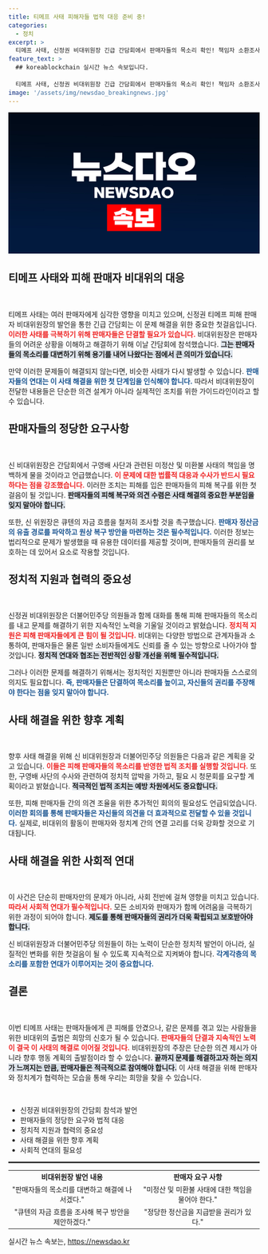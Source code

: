 ```yaml
---
title: 티메프 사태 피해자들 법적 대응 준비 중!
categories:
  - 정치
excerpt: >
  티메프 사태, 신정권 비대위원장 긴급 간담회에서 판매자들의 목소리 확인! 책임자 소환조사 촉구... 피해 복구를 위한 법적 대응 전개 예고!
feature_text: >
  ## koreablockchain 실시간 뉴스 속보입니다.

  티메프 사태, 신정권 비대위원장 긴급 간담회에서 판매자들의 목소리 확인! 책임자 소환조사 촉구... 피해 복구를 위한 법적 대응 전개 예고!
image: '/assets/img/newsdao_breakingnews.jpg'
---
```


<p><img src="/assets/img/newsdao_breakingnews.jpg" alt="koreablockchain 속보" /></p>

<h2>티메프 사태와 피해 판매자 비대위의 대응</h2>

<p data-ke-size="size16">&nbsp;</p>

<p>티메프 사태는 여러 판매자에게 심각한 영향을 미치고 있으며, 신정권 티메프 피해 판매자 비대위원장의 발언을 통한 긴급 간담회는 이 문제 해결을 위한 중요한 첫걸음입니다. <b><span style="color: #ee2323;">이러한 사태를 극복하기 위해 판매자들은 단결할 필요가 있습니다.</span></b> 비대위원장은 판매자들의 어려운 상황을 이해하고 해결하기 위해 이날 간담회에 참석했습니다. <b><span style="background-color: #21538527;">그는 판매자들의 목소리를 대변하기 위해 용기를 내어 나왔다는 점에서 큰 의미가 있습니다.</span></b> </p>

<p>만약 이러한 문제들이 해결되지 않는다면, 비슷한 사태가 다시 발생할 수 있습니다. <b><span style="color: #1a5490;">판매자들의 연대는 이 사태 해결을 위한 첫 단계임을 인식해야 합니다.</span></b> 따라서 비대위원장이 전달한 내용들은 단순한 의견 설계가 아니라 실제적인 조치를 위한 가이드라인이라고 할 수 있습니다. </p>

<h2>판매자들의 정당한 요구사항</h2>

<p data-ke-size="size16">&nbsp;</p>

<p>신 비대위원장은 간담회에서 구영배 사단과 관련된 미정산 및 미환불 사태의 책임을 명백하게 물을 것이라고 언급했습니다. <b><span style="color: #ee2323;">이 문제에 대한 법률적 대응과 수사가 반드시 필요하다는 점을 강조했습니다.</span></b> 이러한 조치는 피해를 입은 판매자들의 피해 복구를 위한 첫걸음이 될 것입니다. <b><span style="background-color: #21538527;">판매자들의 피해 복구와 의견 수렴은 사태 해결의 중요한 부분임을 잊지 말아야 합니다.</span></b></p>

<p>또한, 신 위원장은 큐텐의 자금 흐름을 철저히 조사할 것을 촉구했습니다. <b><span style="color: #1a5490;">판매자 정산금의 유출 경로를 파악하고 원상 복구 방안을 마련하는 것은 필수적입니다.</span></b> 이러한 정보는 법리적으로 문제가 발생했을 때 유용한 데이터를 제공할 것이며, 판매자들의 권리를 보호하는 데 있어서 요소로 작용할 것입니다. </p>

<h2>정치적 지원과 협력의 중요성</h2>

<p data-ke-size="size16">&nbsp;</p>

<p>신정권 비대위원장은 더불어민주당 의원들과 함께 대화를 통해 피해 판매자들의 목소리를 내고 문제를 해결하기 위한 지속적인 노력을 기울일 것이라고 밝혔습니다. <b><span style="color: #ee2323;">정치적 지원은 피해 판매자들에게 큰 힘이 될 것입니다.</span></b> 비대위는 다양한 방법으로 관계자들과 소통하여, 판매자들은 물론 일반 소비자들에게도 신뢰를 줄 수 있는 방향으로 나아가야 할 것입니다. <b><span style="background-color: #21538527;">정치적 연대와 협조는 전반적인 상황 개선을 위해 필수적입니다.</span></b></p>

<p>그러나 이러한 문제를 해결하기 위해서는 정치적인 지원뿐만 아니라 판매자들 스스로의 의지도 필요합니다. <b><span style="color: #1a5490;">즉, 판매자들은 단결하여 목소리를 높이고, 자신들의 권리를 주장해야 한다는 점을 잊지 말아야 합니다.</span></b> </p>

<h2>사태 해결을 위한 향후 계획</h2>

<p data-ke-size="size16">&nbsp;</p>

<p>향후 사태 해결을 위해 신 비대위원장과 더불어민주당 의원들은 다음과 같은 계획을 갖고 있습니다. <b><span style="color: #ee2323;">이들은 피해 판매자들의 목소리를 반영한 법적 조치를 실행할 것입니다.</span></b> 또한, 구영배 사단의 수사와 관련하여 정치적 압박을 가하고, 필요 시 청문회를 요구할 계획이라고 밝혔습니다. <b><span style="background-color: #21538527;">적극적인 법적 조치는 예방 차원에서도 중요합니다.</span></b></p>

<p>또한, 피해 판매자들 간의 의견 조율을 위한 추가적인 회의의 필요성도 언급되었습니다. <b><span style="color: #1a5490;">이러한 회의를 통해 판매자들은 자신들의 의견을 더 효과적으로 전달할 수 있을 것입니다.</span></b> 실제로, 비대위의 활동이 판매자와 정치계 간의 연결 고리를 더욱 강화할 것으로 기대됩니다. </p>

<h2>사태 해결을 위한 사회적 연대</h2>

<p data-ke-size="size16">&nbsp;</p>

<p>이 사건은 단순히 판매자만의 문제가 아니라, 사회 전반에 걸쳐 영향을 미치고 있습니다. <b><span style="color: #ee2323;">따라서 사회적 연대가 필수적입니다.</span></b> 모든 소비자와 판매자가 함께 어려움을 극복하기 위한 과정이 되어야 합니다. <b><span style="background-color: #21538527;">제도를 통해 판매자들의 권리가 더욱 확립되고 보호받아야 합니다.</span></b></p>

<p>신 비대위원장과 더불어민주당 의원들이 하는 노력이 단순한 정치적 발언이 아니라, 실질적인 변화를 위한 첫걸음이 될 수 있도록 지속적으로 지켜봐야 합니다. <b><span style="color: #1a5490;">각계각층의 목소리를 포함한 연대가 이루어지는 것이 중요합니다.</span></b></p>

<h2>결론</h2>

<p data-ke-size="size16">&nbsp;</p>

<p>이번 티메프 사태는 판매자들에게 큰 피해를 안겼으나, 같은 문제를 겪고 있는 사람들을 위한 비대위의 출범은 희망의 신호가 될 수 있습니다. <b><span style="color: #ee2323;">판매자들의 단결과 지속적인 노력이 결국 이 사태의 해결로 이어질 것입니다.</span></b> 비대위원장의 주장은 단순한 의견 제시가 아니라 향후 행동 계획의 출발점이라 할 수 있습니다. <b><span style="background-color: #21538527;">끝까지 문제를 해결하고자 하는 의지가 느껴지는 만큼, 판매자들은 적극적으로 참여해야 합니다.</span></b> 이 사태 해결을 위해 판매자와 정치계가 협력하는 모습을 통해 우리는 희망을 찾을 수 있습니다. </p>

<p data-ke-size="size16">&nbsp;</p>

<ul>
    <li>신정권 비대위원장의 간담회 참석과 발언</li>
    <li>판매자들의 정당한 요구와 법적 대응</li>
    <li>정치적 지원과 협력의 중요성</li>
    <li>사태 해결을 위한 향후 계획</li>
    <li>사회적 연대의 필요성</li>
</ul>

<hr style="height:3px; border:none; background-color:#333;">

<table style="width:100%; border-collapse: collapse;">
    <tr>
        <td style="text-align: center; height: 17px;"><b>비대위원장 발언 내용</b></td>
        <td style="text-align: center; height: 17px;"><b>판매자 요구 사항</b></td>
    </tr>
    <tr>
        <td style="text-align: center; height: 17px;">"판매자들의 목소리를 대변하고 해결에 나서겠다."</td>
        <td style="text-align: center; height: 17px;">"미정산 및 미환불 사태에 대한 책임을 물어야 한다."</td>
    </tr>
    <tr>
        <td style="text-align: center; height: 17px;">"큐텐의 자금 흐름을 조사해 복구 방안을 제안하겠다."</td>
        <td style="text-align: center; height: 17px;">"정당한 정산금을 지급받을 권리가 있다."</td>
    </tr>
</table>
실시간 뉴스 속보는, <a href="https://newsdao.kr" rel="dofollow">https://newsdao.kr</a>


